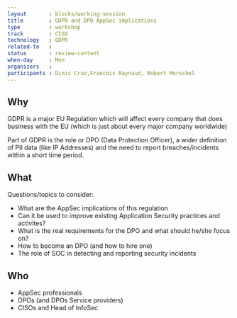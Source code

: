 ```yaml
---
layout       : blocks/working-session
title        : GDPR and DPO AppSec implications
type         : workshop
track        : CISO
technology   : GDPR
related-to   :
status       : review-content
when-day     : Mon
organizers   :
participants : Dinis Cruz,Francois Raynaud, Robert Morschel
---
```


## Why

GDPR is a major EU Regulation which will affect every company that does business with the EU (which is just about every major company worldwide)

Part of GDPR is the role or DPO (Data Protection Officer), a wider definition of PII data (like IP Addresses) and the need to report breaches/incidents within a short time period.


## What

Questions/topics to consider:

 - What are the AppSec implications of this regulation
 - Can it be used to improve existing Application Security practices and activites?
 - What is the real requirements for the DPO and what should he/she focus on?
 - How to become an DPO (and how to hire one)
 - The role of SOC in detecting and reporting security incidents

## Who

 - AppSec professionals
 - DPOs (and DPOs Service providers)
 - CISOs and Head of InfoSec

